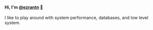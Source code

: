 #### Hi, I'm [@ezrantn](https://www.linkedin.com/in/ezrantn/) 👋

I like to play around with system performance, databases, and low level system. 
